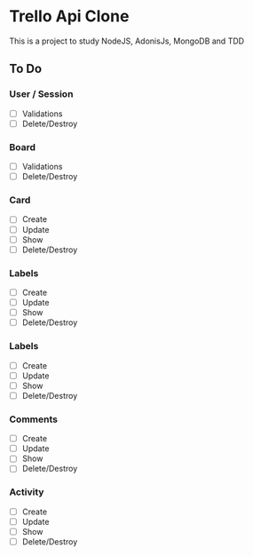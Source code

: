 # Trello Api Clone

This is a project to study NodeJS, AdonisJs, MongoDB and TDD

## To Do

### User / Session
- [ ] Validations
- [ ] Delete/Destroy

### Board
- [ ] Validations
- [ ] Delete/Destroy

### Card
- [ ] Create
- [ ] Update
- [ ] Show
- [ ] Delete/Destroy

### Labels
- [ ] Create
- [ ] Update
- [ ] Show
- [ ] Delete/Destroy

### Labels
- [ ] Create
- [ ] Update
- [ ] Show
- [ ] Delete/Destroy

### Comments
- [ ] Create
- [ ] Update
- [ ] Show
- [ ] Delete/Destroy

### Activity
- [ ] Create
- [ ] Update
- [ ] Show
- [ ] Delete/Destroy
